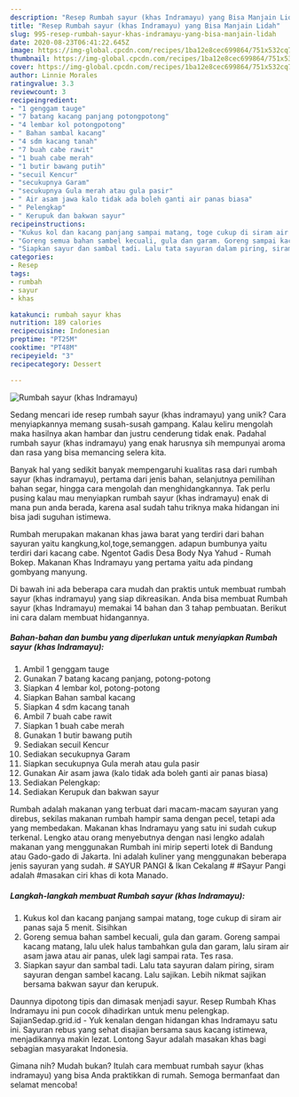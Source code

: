 ```yaml
---
description: "Resep Rumbah sayur (khas Indramayu) yang Bisa Manjain Lidah"
title: "Resep Rumbah sayur (khas Indramayu) yang Bisa Manjain Lidah"
slug: 995-resep-rumbah-sayur-khas-indramayu-yang-bisa-manjain-lidah
date: 2020-08-23T06:41:22.645Z
image: https://img-global.cpcdn.com/recipes/1ba12e8cec699864/751x532cq70/rumbah-sayur-khas-indramayu-foto-resep-utama.jpg
thumbnail: https://img-global.cpcdn.com/recipes/1ba12e8cec699864/751x532cq70/rumbah-sayur-khas-indramayu-foto-resep-utama.jpg
cover: https://img-global.cpcdn.com/recipes/1ba12e8cec699864/751x532cq70/rumbah-sayur-khas-indramayu-foto-resep-utama.jpg
author: Linnie Morales
ratingvalue: 3.3
reviewcount: 3
recipeingredient:
- "1 genggam tauge"
- "7 batang kacang panjang potongpotong"
- "4 lembar kol potongpotong"
- " Bahan sambal kacang"
- "4 sdm kacang tanah"
- "7 buah cabe rawit"
- "1 buah cabe merah"
- "1 butir bawang putih"
- "secuil Kencur"
- "secukupnya Garam"
- "secukupnya Gula merah atau gula pasir"
- " Air asam jawa kalo tidak ada boleh ganti air panas biasa"
- " Pelengkap"
- " Kerupuk dan bakwan sayur"
recipeinstructions:
- "Kukus kol dan kacang panjang sampai matang, toge cukup di siram air panas saja 5 menit. Sisihkan"
- "Goreng semua bahan sambel kecuali, gula dan garam. Goreng sampai kacang matang, lalu ulek halus tambahkan gula dan garam, lalu siram air asam jawa atau air panas, ulek lagi sampai rata. Tes rasa."
- "Siapkan sayur dan sambal tadi. Lalu tata sayuran dalam piring, siram sayuran dengan sambel kacang. Lalu sajikan. Lebih nikmat sajikan bersama bakwan sayur dan kerupuk."
categories:
- Resep
tags:
- rumbah
- sayur
- khas

katakunci: rumbah sayur khas 
nutrition: 189 calories
recipecuisine: Indonesian
preptime: "PT25M"
cooktime: "PT48M"
recipeyield: "3"
recipecategory: Dessert

---
```



![Rumbah sayur (khas Indramayu)](https://img-global.cpcdn.com/recipes/1ba12e8cec699864/751x532cq70/rumbah-sayur-khas-indramayu-foto-resep-utama.jpg)

Sedang mencari ide resep rumbah sayur (khas indramayu) yang unik? Cara menyiapkannya memang susah-susah gampang. Kalau keliru mengolah maka hasilnya akan hambar dan justru cenderung tidak enak. Padahal rumbah sayur (khas indramayu) yang enak harusnya sih mempunyai aroma dan rasa yang bisa memancing selera kita.

Banyak hal yang sedikit banyak mempengaruhi kualitas rasa dari rumbah sayur (khas indramayu), pertama dari jenis bahan, selanjutnya pemilihan bahan segar, hingga cara mengolah dan menghidangkannya. Tak perlu pusing kalau mau menyiapkan rumbah sayur (khas indramayu) enak di mana pun anda berada, karena asal sudah tahu triknya maka hidangan ini bisa jadi suguhan istimewa.

Rumbah merupakan makanan khas jawa barat yang terdiri dari bahan sayuran yaitu kangkung,kol,toge,semanggen. adapun bumbunya yaitu terdiri dari kacang cabe. Ngentot Gadis Desa Body Nya Yahud - Rumah Bokep. Makanan Khas Indramayu yang pertama yaitu ada pindang gombyang manyung.


Di bawah ini ada beberapa cara mudah dan praktis untuk membuat rumbah sayur (khas indramayu) yang siap dikreasikan. Anda bisa membuat Rumbah sayur (khas Indramayu) memakai 14 bahan dan 3 tahap pembuatan. Berikut ini cara dalam membuat hidangannya.

<!--inarticleads1-->

##### Bahan-bahan dan bumbu yang diperlukan untuk menyiapkan Rumbah sayur (khas Indramayu):

1. Ambil 1 genggam tauge
1. Gunakan 7 batang kacang panjang, potong-potong
1. Siapkan 4 lembar kol, potong-potong
1. Siapkan  Bahan sambal kacang
1. Siapkan 4 sdm kacang tanah
1. Ambil 7 buah cabe rawit
1. Siapkan 1 buah cabe merah
1. Gunakan 1 butir bawang putih
1. Sediakan secuil Kencur
1. Sediakan secukupnya Garam
1. Siapkan secukupnya Gula merah atau gula pasir
1. Gunakan  Air asam jawa (kalo tidak ada boleh ganti air panas biasa)
1. Sediakan  Pelengkap:
1. Sediakan  Kerupuk dan bakwan sayur


Rumbah adalah makanan yang terbuat dari macam-macam sayuran yang direbus, sekilas makanan rumbah hampir sama dengan pecel, tetapi ada yang membedakan. Makanan khas Indramayu yang satu ini sudah cukup terkenal. Lengko atau orang menyebutnya dengan nasi lengko adalah makanan yang menggunakan Rumbah ini mirip seperti lotek di Bandung atau Gado-gado di Jakarta. Ini adalah kuliner yang menggunakan beberapa jenis sayuran yang sudah. # SAYUR PANGI &amp; Ikan Cekalang # #Sayur Pangi adalah #masakan ciri khas di kota Manado. 

<!--inarticleads2-->

##### Langkah-langkah membuat Rumbah sayur (khas Indramayu):

1. Kukus kol dan kacang panjang sampai matang, toge cukup di siram air panas saja 5 menit. Sisihkan
1. Goreng semua bahan sambel kecuali, gula dan garam. Goreng sampai kacang matang, lalu ulek halus tambahkan gula dan garam, lalu siram air asam jawa atau air panas, ulek lagi sampai rata. Tes rasa.
1. Siapkan sayur dan sambal tadi. Lalu tata sayuran dalam piring, siram sayuran dengan sambel kacang. Lalu sajikan. Lebih nikmat sajikan bersama bakwan sayur dan kerupuk.


Daunnya dipotong tipis dan dimasak menjadi sayur. Resep Rumbah Khas Indramayu ini pun cocok dihadirkan untuk menu pelengkap. SajianSedap.grid.id - Yuk kenalan dengan hidangan khas Indramayu satu ini. Sayuran rebus yang sehat disajian bersama saus kacang istimewa, menjadikannya makin lezat. Lontong Sayur adalah masakan khas bagi sebagian masyarakat Indonesia. 

Gimana nih? Mudah bukan? Itulah cara membuat rumbah sayur (khas indramayu) yang bisa Anda praktikkan di rumah. Semoga bermanfaat dan selamat mencoba!
